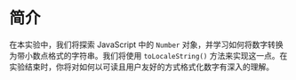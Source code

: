 # 简介

在本实验中，我们将探索 JavaScript 中的 `Number` 对象，并学习如何将数字转换为带小数点格式的字符串。我们将使用 `toLocaleString()` 方法来实现这一点。在实验结束时，你将对如何以可读且用户友好的方式格式化数字有深入的理解。
